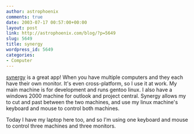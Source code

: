 ```yaml
---
author: astrophoenix
comments: true
date: 2003-07-17 00:57:00+00:00
layout: post
link: http://astrophoenix.com/blog/?p=5649
slug: 5649
title: synergy
wordpress_id: 5649
categories:
- Computer
---
```


[synergy](http://synergy2.sourceforge.net/) is a great app! When you have multiple computers and they each have their own monitor. It's even cross-platform, so I use it at work. My main machine is for development and runs gentoo linux. I also have a windows 2000 machine for outlook and project central. Synergy allows my to cut and past between the two machines, and use my linux machine's keyboard and mouse to control both machines.

 Today I have my laptop here too, and so I'm using one keyboard and mouse to control three machines and three monitors.
